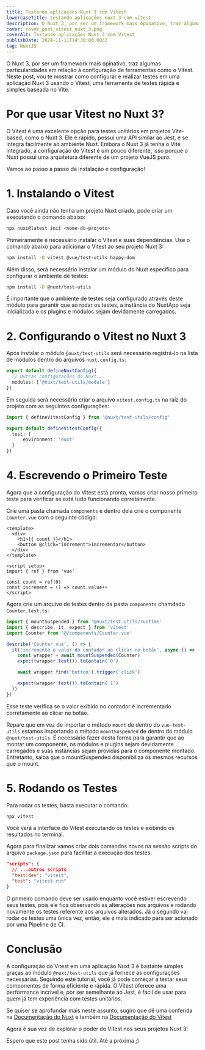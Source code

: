 ```yaml
---
title: Testando aplicações Nuxt 3 com Vitest
lowercaseTitle: testando aplicações nuxt 3 com vitest
description: O Nuxt 3, por ser um framework mais opinativo, traz algumas particularidades em relação à configuração de ferramentas como o Vitest. Neste post, vou te mostrar como configurar e realizar testes em uma aplicação Nuxt 3 usando o Vitest, uma ferramenta de testes rápida e simples baseada no Vite.
cover: cover_post_vitest_nuxt_3.png
coverAlt: Testando aplicações Nuxt 3 com Vitest
publishDate: 2024-11-11T14:30:00.003Z
tag: NuxtJS
---
```


O Nuxt 3, por ser um framework mais opinativo, traz algumas particularidades em relação à configuração de ferramentas como o Vitest. 
Neste post, vou te mostrar como configurar e realizar testes em uma aplicação Nuxt 3 usando o Vitest, uma ferramenta de testes rápida e simples baseada no Vite.

# Por que usar Vitest no Nuxt 3?

O Vitest é uma excelente opção para testes unitários em projetos Vite-based, como o Nuxt 3.
Ele é rápido, possui uma API similar ao Jest, e se integra facilmente ao ambiente Nuxt.
Embora o Nuxt 3 já tenha o Vite integrado, a configuração do Vitest é um pouco diferente, isso porque o Nuxt possui uma arquitetura diferente de um projeto VueJS puro.

Vamos ao passo a passo da instalação e configuração!

# 1. Instalando o Vitest

Caso você ainda não tenha um projeto Nuxt criado, pode criar um executando o comando abaixo:

```bash
npx nuxi@latest init <nome-do-projeto>
```

Primeiramente é necessário instalar o Vitest e suas dependências. Use o comando abaixo para adicionar o Vitest ao seu projeto Nuxt 3:

```bash
npm install -D vitest @vue/test-utils happy-dom
```

Além disso, será necessário instalar um módulo do Nuxt específico para configurar o ambiente de testes:

```bash
npm install -D @nuxt/test-utils
```

É importante que o ambiente de testes seja configurado através deste módulo para garantir que ao rodar os testes, a instância do NuxtApp seja
inicializada e os plugins e módulos sejam devidamente carregados.

# 2. Configurando o Vitest no Nuxt 3

Após instalar o módulo `@nuxt/test-utils` será necessário registrá-lo na lista de módulos dentro do arquivos `nuxt.config.ts`:

```typescript
export default defineNuxtConfig({
  // Outras configurações do Nuxt...
  modules: ['@nuxt/test-utils/module']
})
```

Em seguida será necessário criar o arquivo `vitest.config.ts` na raíz do projeto com as seguintes configurações:

```typescript
import { defineVitestConfig } from '@nuxt/test-utils/config'

export default defineVitestConfig({
  test: {
	  environment: 'nuxt'
  }
})
```

# 4. Escrevendo o Primeiro Teste

Agora que a configuração do Vitest está pronta, vamos criar nosso primeiro teste para verificar se está tudo funcionando corretamente.

Crie uma pasta chamada `components` e dentro dela crie o componente `Counter.vue` com o seguinte código:

```vue
<template>
  <div>
    <h1>{{ count }}</h1>
    <button @click="increment">Incrementar</button>
  </div>
</template>

<script setup>
import { ref } from 'vue'

const count = ref(0)
const increment = () => count.value++
</script>
```

Agora crie um arquivo de testes dentro da pasta `components` chamdado `Counter.test.ts`:

```typescript
import { mountSuspended } from '@nuxt/test-utils/runtime'
import { describe, it, expect } from 'vitest'
import Counter from '@/components/Counter.vue'

describe('Counter.vue', () => {
  it('incrementa o valor do contador ao clicar no botão', async () => {
    const wrapper = await mountSuspended(Counter)
    expect(wrapper.text()).toContain('0')

    await wrapper.find('button').trigger('click')

    expect(wrapper.text()).toContain('1')
  })
})
```

Esse teste verifica se o valor exibido no contador é incrementado corretamente ao clicar no botão.

Repare que em vez de importar o método `mount` de dentro do `vue-test-utils` estamos importando o método `mountSuspended` de dentro do módulo 
`@nuxt/test-utils`. É necessário fazer desta forma para garantir que ao montar um componente, os módulos e plugins sejam devidamente carregados
e suas instâncias sejam providas para o componente montado. Entretanto, saiba que o mountSuspended disponibiliza os mesmos recursos que o mount.

# 5. Rodando os Testes

Para rodar os testes, basta executar o comando:

```bash
npx vitest
```

Você verá a interface do Vitest executando os testes e exibindo os resultados no terminal.

Agora para finalizar vamos criar dois comandos novos na sessão scripts do arquivo `package.json` para facilitar a execução dos testes:

```json
"scripts": {
  // ...outros scripts
  "test:dev": "vitest",
  "test": "vitest run"
}
```

O primeiro comando deve ser usado enquanto você estiver escrevendo seus testes, pois ele fica observando as alterações nos arquivos e rodando
novamente os testes referente aos arquivos alterados. Já o segundo vai rodar os testes uma única vez, então, ele é mais indicado para ser 
acionado por uma Pipeline de CI.

# Conclusão

A configuração do Vitest em uma aplicação Nuxt 3 é bastante simples graças ao módulo `@nuxt/test-utils` que já fornece as configurações necessárias. 
Seguindo este tutorial, você já pode começar a testar seus componentes de forma eficiente e rápida. 
O Vitest oferece uma performance incrível e, por ser semelhante ao Jest, é fácil de usar para quem já tem experiência com testes unitários.

Se quiser se aprofundar mais neste assunto, sugiro que dê uma conferida na [Documentação do Nuxt](https://nuxt.com/docs/getting-started/testing)
e também na [Documentação do Vitest](https://vitest.dev/guide/)

Agora é sua vez de explorar o poder do Vitest nos seus projetos Nuxt 3!

Espero que este post tenha sido útil. Até a próxima ;)
